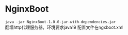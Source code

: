 # NginxBoot
` java -jar NginxBoot-1.0.0-jar-with-dependencies.jar `
<br/>
翻墙http代理服务器，环境要求java19 配置文件在ngxboot.xml
